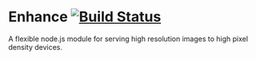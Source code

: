 # Enhance [![Build Status](https://secure.travis-ci.org/jico/enhance.png?branch=master)](http://travis-ci.org/jico/enhance)

A flexible node.js module for serving high resolution images to high pixel
density devices.
